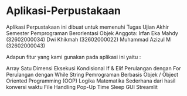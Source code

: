 # Aplikasi-Perpustakaan
Aplikasi Perpustakaan ini dibuat untuk memenuhi Tugas Ujian Akhir Semester Pemprograman Berorientasi Objek
Anggota:
Irfan Eka Mahdy (32602000034)
Dwi Khikmah (32602000022)
Muhammad Azizul M (32602000043)

Adapun fitur yang kami gunakan pada aplikasi ini yaitu :

Array Satu Dimensi
Eksekusi Kondisional If & Elif
Perulangan dengan For
Perulangan dengan While
String
Pemrograman Berbasis Objek / Object Oriented Programming (OOP)
Logika Matematika Sederhana dari hasil konversi waktu
File Handling Pop-Up
Time Sleep
GUI Streamlit


